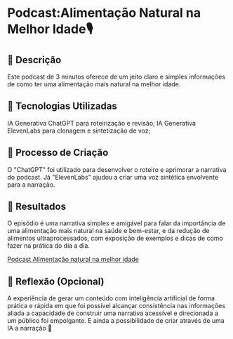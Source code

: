 # Podcast:Alimentação Natural na Melhor Idade🎙️ 

## 📒 Descrição
Este podcast de 3 minutos oferece de um jeito claro e simples informações de como ter uma alimentação mais natural na melhor idade. 

## 🤖 Tecnologias Utilizadas
IA Generativa ChatGPT para roteirização e revisão;
IA Generativa ElevenLabs para clonagem e sintetização de voz;

## 🧐 Processo de Criação
O "ChatGPT" foi utilizado para desenvolver o roteiro e aprimorar a narrativa do podcast. Já "ElevenLabs" ajudou a criar uma voz sintética envolvente para a narração.

## 🚀 Resultados
O episódio é uma narrativa simples e amigável para falar da importância de uma alimentação mais natural na saúde e bem-estar, e da redução de alimentos ultraprocessados, com exposição de exemplos e dicas de como fazer na prática do dia a dia.

<a href="https://github.com/rosanasmara/BootcampCX/blob/a368c813e686145b1a60329fe34daf9fab16aacc/Alimenta%C3%A7%C3%A3o%20natural%20na%20melhor%20idade.mp3" title="Podcast"> Podcast Alimentação natural na melhor idade</a>


## 💭 Reflexão (Opcional)
A experiência de gerar um conteúdo com inteligência artificial de forma prática e rápida em que foi possível alcançar consistência nas informações aliada a capacidade de construir uma narrativa acessível e direcionada a um público foi empolgante. E ainda a possibilidade de criar através de uma IA a narração 🤩
